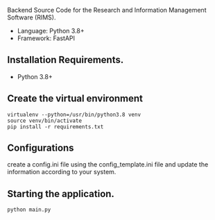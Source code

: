 Backend Source Code for the Research and Information Management Software (RIMS).

- Language: Python 3.8+
- Framework: FastAPI

## Installation Requirements.
 - Python 3.8+
 
 ## Create the virtual environment
    virtualenv --python=/usr/bin/python3.8 venv
    source venv/bin/activate 
    pip install -r requirements.txt

## Configurations
create a config.ini file using the config_template.ini file and update the information according to your system.


## Starting the application.
    python main.py 

